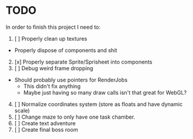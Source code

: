 # TODO

In order to finish this project I need to:

1. [ ] Properly clean up textures
  - Properly dispose of components and shit
2. [x] Properly separate Sprite/Sprisheet into components
3. [ ] Debug weird frame dropping
  - Should probably use pointers for RenderJobs
    - This didn't fix anything
    - Maybe just having so many draw calls isn't that great for WebGL?
4. [ ] Normalize coordinates system (store as floats and have dynamic scale)
5. [ ] Change maze to only have one task chamber.
6. [ ] Create text adventure
7. [ ] Create final boss room
